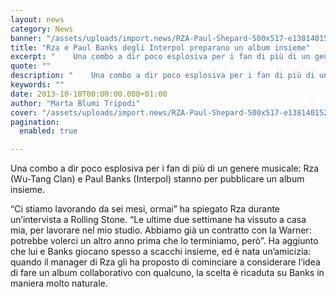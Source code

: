 ```yaml
---
layout: news
category: News
banner: "/assets/uploads/import.news/RZA-Paul-Shepard-500x517-e1381401523856.jpg"
title: "Rza e Paul Banks degli Interpol preparano un album insieme"
excerpt: "    Una combo a dir poco esplosiva per i fan di più di un genere musicale: Rza (Wu-Tang Clan) e Paul Banks (Interpol) stanno per pubblicare un album insieme. “Ci stiamo lavorando da sei mesi, ormai” ha spiegato Rza durante un’intervista a Rolling Stone. “Le ultime due settimane ha vissuto a casa mia, per [&hellip"
quote: ""
description: "    Una combo a dir poco esplosiva per i fan di più di un genere musicale: Rza (Wu-Tang Clan) e Paul Banks (Interpol) stanno per pubblicare un album insieme. “Ci stiamo lavorando da sei mesi, ormai” ha spiegato Rza durante un’intervista a Rolling Stone. “Le ultime due settimane ha vissuto a casa mia, per [&hellip"
keywords: ""
date: 2013-10-10T00:00:00.000+01:00
author: "Marta Blumi Tripodi"
cover: "/assets/uploads/import.news/RZA-Paul-Shepard-500x517-e1381401523856.jpg"
pagination:
  enabled: true

---
```


[](https://hotmc.com/rza-e-paul-banks-degli-interpol-preparano-un-album-insieme/rza-paul-shepard-500x517/)

Una combo a dir poco esplosiva per i fan di più di un genere musicale: Rza (Wu-Tang Clan) e Paul Banks (Interpol) stanno per pubblicare un album insieme.

“Ci stiamo lavorando da sei mesi, ormai” ha spiegato Rza durante un’intervista a Rolling Stone. “Le ultime due settimane ha vissuto a casa mia, per lavorare nel mio studio. Abbiamo già un contratto con la Warner: potrebbe volerci un altro anno prima che lo terminiamo, però”. Ha aggiunto che lui e Banks giocano spesso a scacchi insieme, ed è nata un’amicizia: quando il manager di Rza gli ha proposto di cominciare a considerare l’idea di fare un album collaborativo con qualcuno, la scelta è ricaduta su Banks in maniera molto naturale. [ ](https://hotmc.com/rza-e-paul-banks-degli-interpol-preparano-un-album-insieme/rza-paul-shepard-500x517/)